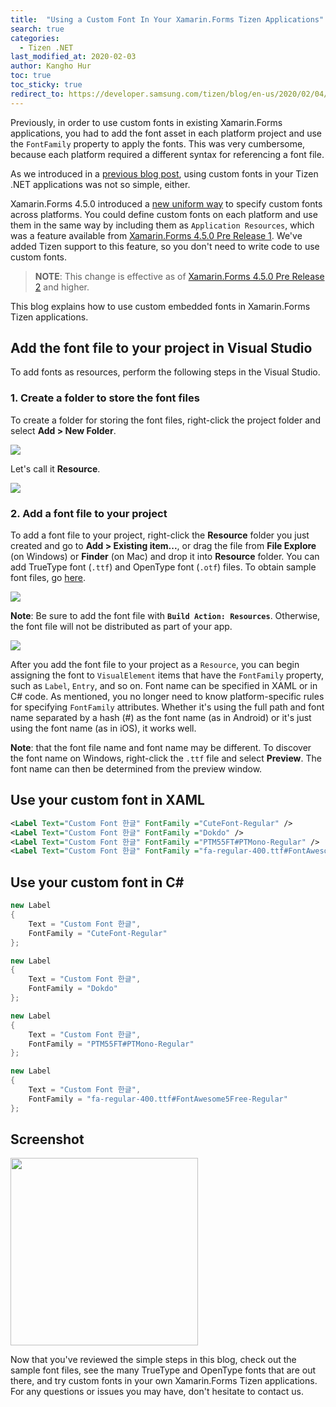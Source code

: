 ```yaml
---
title:  "Using a Custom Font In Your Xamarin.Forms Tizen Applications"
search: true
categories:
  - Tizen .NET
last_modified_at: 2020-02-03
author: Kangho Hur
toc: true
toc_sticky: true
redirect_to: https://developer.samsung.com/tizen/blog/en-us/2020/02/04/using-a-custom-font-in-your-xamarinforms-tizen-application
---
```


Previously, in order to use custom fonts in existing Xamarin.Forms applications, you had to add the font asset in each platform project and use the `FontFamily` property to apply the fonts. This was very cumbersome, because each platform required a different syntax for referencing a font file. 

As we introduced in a [previous blog post](https://samsung.github.io/Tizen.NET/tizen%20.net/custom-fonts), using custom fonts in your Tizen .NET applications was not so simple, either.

Xamarin.Forms 4.5.0 introduced a [new uniform way](https://github.com/xamarin/Xamarin.Forms/pull/6013) to specify custom fonts across platforms. You could define custom fonts on each platform and use them in the same way by including them as `Application Resources`, which was a feature available from [Xamarin.Forms 4.5.0 Pre Release 1](https://www.nuget.org/packages/Xamarin.Forms/4.5.0.142-pre1). We've added Tizen support to this feature, so you don't need to write code to use custom fonts. 

> **NOTE**: This change is effective as of [Xamarin.Forms 4.5.0 Pre Release 2](https://www.nuget.org/packages/Xamarin.Forms/4.5.0.187-pre2) and higher.

This blog explains how to use custom embedded fonts in Xamarin.Forms Tizen applications. 

## Add the font file to your project in Visual Studio

To add fonts as resources, perform the following steps in the Visual Studio.

### 1. Create a folder to store the font files

To create a folder for storing the font files, right-click the project folder and select **Add > New Folder**. 

<img src="https://d3unf4s5rp9dfh.cloudfront.net/Tizen_blog/customfont-create-folder.png" />

Let's call it **Resource**.

<img src ="https://d3unf4s5rp9dfh.cloudfront.net/Tizen_blog/customfont-create-folder 2.png" />

### 2. Add a font file to your project
To add a font file to your project, right-click the **Resource** folder you just created and go to **Add > Existing item...**, or drag the file from **File Explore** (on Windows) or **Finder** (on Mac) and drop it into **Resource** folder. You can add TrueType font (`.ttf`) and OpenType font (`.otf`) files. To obtain sample font files, go [here](https://github.com/xamarin/Xamarin.Forms/tree/master/Xamarin.Forms.Controls/Fonts).

<img src="https://d3unf4s5rp9dfh.cloudfront.net/Tizen_blog/customfont-add-fonts.png" />

**Note**: Be sure to add the font file with **`Build Action: Resources`**. Otherwise, the font file will not be distributed as part of your app.

<img src="https://d3unf4s5rp9dfh.cloudfront.net/Tizen_blog/customfont-add-fonts2.png" />

After you add the font file to your project as a `Resource`, you can begin assigning the font to `VisualElement` items that have the `FontFamily` property, such as `Label`, `Entry`, and so on. Font name can be specified in XAML or in C# code. As mentioned, you no longer need to know platform-specific rules for specifying `FontFamily` attributes. Whether it's using the full path and font name separated by a hash (#) as the font name (as in Android) or it's just using the font name (as in iOS), it works well.

**Note**: that the font file name and font name may be different. To discover the font name on Windows, right-click the `.ttf` file and select **Preview**. The font name can then be determined from the preview window.

## Use your custom font in XAML


```xml
<Label Text="Custom Font 한글" FontFamily ="CuteFont-Regular" />
<Label Text="Custom Font 한글" FontFamily ="Dokdo" />
<Label Text="Custom Font 한글" FontFamily ="PTM55FT#PTMono-Regular" /> 
<Label Text="Custom Font 한글" FontFamily ="fa-regular-400.ttf#FontAwesome5Free-Regular" />
```

## Use your custom font in C#

```cs
new Label 
{
    Text = "Custom Font 한글",
    FontFamily = "CuteFont-Regular"
};

new Label 
{
    Text = "Custom Font 한글",
    FontFamily = "Dokdo"
};

new Label 
{
    Text = "Custom Font 한글",
    FontFamily = "PTM55FT#PTMono-Regular"
};

new Label 
{
    Text = "Custom Font 한글",
    FontFamily = "fa-regular-400.ttf#FontAwesome5Free-Regular"
};
```

## Screenshot
<img src="https://d3unf4s5rp9dfh.cloudfront.net/Tizen_blog/customfont-screenshot.png" width="300" />

Now that you've reviewed the simple steps in this blog, check out the sample font files, see the many TrueType and OpenType fonts that are out there, and try custom fonts in your own Xamarin.Forms Tizen applications. For any questions or issues you may have, don't hesitate to contact us.
